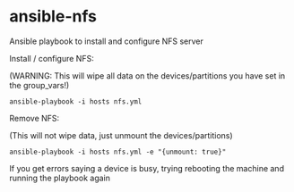 # ansible-nfs
Ansible playbook to install and configure NFS server

Install / configure NFS:

(WARNING: This will wipe all data on the devices/partitions you have set in the group_vars!)

`ansible-playbook -i hosts nfs.yml`

Remove NFS:

(This will not wipe data, just unmount the devices/partitions)

`ansible-playbook -i hosts nfs.yml -e "{unmount: true}"`

If you get errors saying a device is busy, trying rebooting the machine and running the playbook again
